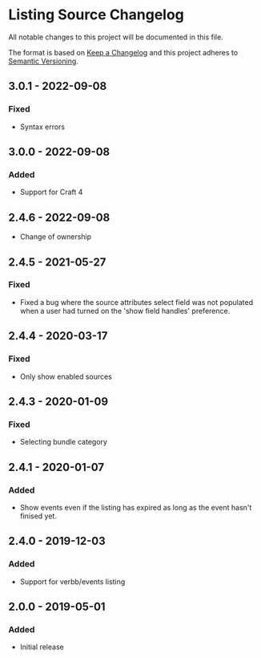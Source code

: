 # Listing Source Changelog

All notable changes to this project will be documented in this file.

The format is based on [Keep a Changelog](http://keepachangelog.com/) and this project adheres to [Semantic Versioning](http://semver.org/).

## 3.0.1 - 2022-09-08

### Fixed
- Syntax errors

## 3.0.0 - 2022-09-08

### Added
- Support for Craft 4

## 2.4.6 - 2022-09-08
- Change of ownership

## 2.4.5 - 2021-05-27

### Fixed
- Fixed a bug where the source attributes select field was not populated when a user had turned on the 'show field handles' preference.

## 2.4.4 - 2020-03-17

### Fixed
- Only show enabled sources

## 2.4.3 - 2020-01-09

### Fixed

- Selecting bundle category

## 2.4.1 - 2020-01-07

### Added

- Show events even if the listing has expired as long as the event hasn't finised yet.

## 2.4.0 - 2019-12-03

### Added

- Support for verbb/events listing

## 2.0.0 - 2019-05-01

### Added

- Initial release
